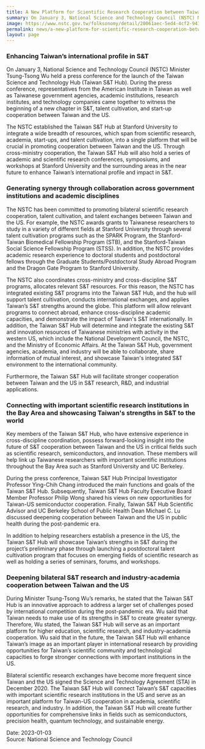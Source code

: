 ```yaml
---
title: A New Platform for Scientific Research Cooperation between Taiwan and the US－The NSTC Announces the Official Launch of the Taiwan Science and Technology Hub
summary: On January 3, National Science and Technology Council (NSTC) Minister Tsung-Tsong Wu held a press conference for the launch of the Taiwan Science and Technology Hub (Taiwan S&T Hub).
image: https://www.nstc.gov.tw/folksonomy/detail/20061aec-5ed4-4cf2-941f-6e2a579ac1cd?l=en
permalink: news/a-new-platform-for-scientific-research-cooperation-between-taiwan-and-the-us-the-nstc/
layout: page
---
```

### Enhancing Taiwan’s international profile in S&T
On January 3, National Science and Technology Council (NSTC) Minister Tsung-Tsong Wu held a press conference for the launch of the Taiwan Science and Technology Hub (Taiwan S&T Hub). During the press conference, representatives from the American Institute in Taiwan as well as Taiwanese government agencies, academic institutions, research institutes, and technology companies came together to witness the beginning of a new chapter in S&T, talent cultivation, and start-up cooperation between Taiwan and the US.

The NSTC established the Taiwan S&T Hub at Stanford University to integrate a wide breadth of resources, which span from scientific research, academia, start-ups, and talent cultivation, into a single platform that will be crucial in promoting cooperation between Taiwan and the US. Through cross-ministry cooperation, the Taiwan S&T Hub will also hold a series of academic and scientific research conferences, symposiums, and workshops at Stanford University and the surrounding areas in the near future to enhance Taiwan’s international profile and impact in S&T.

### Generating synergy through collaboration across government institutions and academic disciplines
The NSTC has been committed to promoting bilateral scientific research cooperation, talent cultivation, and talent exchanges between Taiwan and the US. For example, the NSTC awards grants to Taiwanese researchers to study in a variety of different fields at Stanford University through several talent cultivation programs such as the SPARK Program, the Stanford-Taiwan Biomedical Fellowship Program (STB), and the Stanford-Taiwan Social Science Fellowship Program (STSS). In addition, the NSTC provides academic research experience to doctoral students and postdoctoral fellows through the Graduate Students/Postdoctoral Study Abroad Program and the Dragon Gate Program to Stanford University. 

The NSTC also coordinates cross-ministry and cross-discipline S&T programs, allocates relevant S&T resources. For this reason, the NSTC has integrated existing S&T programs into the Taiwan S&T Hub, and the hub will support talent cultivation, conducts international exchanges, and applies Taiwan’s S&T strengths around the globe. This platform will allow relevant programs to connect abroad, enhance cross-discipline academic capacities, and demonstrate the impact of Taiwan's S&T internationally. In addition, the Taiwan S&T Hub will determine and integrate the existing S&T and innovation resources of Taiwanese ministries with activity in the western US, which include the National Development Council, the NSTC, and the Ministry of Economic Affairs. At the Taiwan S&T Hub, government agencies, academia, and industry will be able to collaborate, share information of mutual interest, and showcase Taiwan's integrated S&T environment to the international community.
 
Furthermore, the Taiwan S&T Hub will facilitate stronger cooperation between Taiwan and the US in S&T research, R&D, and industrial applications.

### Connecting with important scientific research institutions in the Bay Area and showcasing Taiwan's strengths in S&T to the world
Key members of the Taiwan S&T Hub, who have extensive experience in cross-discipline coordination, possess forward-looking insight into the future of S&T cooperation between Taiwan and the US in critical fields such as scientific research, semiconductors, and innovation. These members will help link up Taiwanese researchers with important scientific institutions throughout the Bay Area such as Stanford University and UC Berkeley. 

During the press conference, Taiwan S&T Hub Principal Investigator Professor Ying-Chih Chang introduced the main functions and goals of the Taiwan S&T Hub. Subsequently, Taiwan S&T Hub Faculty Executive Board Member Professor Philip Wong shared his views on new opportunities for Taiwan-US semiconductor cooperation. Finally, Taiwan S&T Hub Scientific Advisor and UC Berkeley School of Public Health Dean Michael C. Lu discussed deepening cooperation between Taiwan and the US in public health during the post-pandemic era.

In addition to helping researchers establish a presence in the US, the Taiwan S&T Hub will showcase Taiwan’s strengths in S&T during the project’s preliminary phase through launching a postdoctoral talent cultivation program that focuses on emerging fields of scientific research as well as holding a series of seminars, forums, and workshops.
 
### Deepening bilateral S&T research and industry-academia cooperation between Taiwan and the US
During Minister Tsung-Tsong Wu’s remarks, he stated that the Taiwan S&T Hub is an innovative approach to address a larger set of challenges posed by international competition during the post-pandemic era. Wu said that Taiwan needs to make use of its strengths in S&T to create greater synergy. Therefore, Wu stated, the Taiwan S&T Hub will serve as an important platform for higher education, scientific research, and industry-academia cooperation. Wu said that in the future, the Taiwan S&T Hub will enhance Taiwan’s image as an important player in international research by providing opportunities for Taiwan’s scientific community and technological capacities to forge stronger connections with important institutions in the US. 

Bilateral scientific research exchanges have become more frequent since Taiwan and the US signed the Science and Technology Agreement (STA) in December 2020. The Taiwan S&T Hub will connect Taiwan’s S&T capacities with important scientific research institutions in the US and serve as an important platform for Taiwan-US cooperation in academia, scientific research, and industry. In addition, the Taiwan S&T Hub will create further opportunities for comprehensive links in fields such as semiconductors, precision health, quantum technology, and sustainable energy.

Date: 2023-01-03
<br/>
Source: National Science and Technology Council
